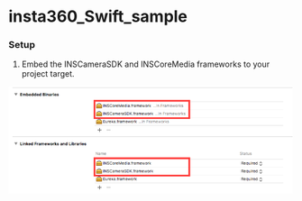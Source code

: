 # insta360_Swift_sample

### <a name="Setup" />Setup</a>

1. Embed the INSCameraSDK and INSCoreMedia frameworks to your project target.
<div align=center><img src="https://github.com/Insta360Develop/CameraSDK-iOS/blob/master/images/embedframework.png"/></div>
